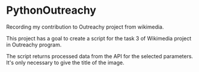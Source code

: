 # PythonOutreachy
Recording my contribution to Outreachy project from wikimedia. 

This project has a goal to create a script for the task 3 of Wikimedia project in Outreachy program. 

The script returns processed data from the API for the selected parameters. It's only necessary to give the title of the image.
